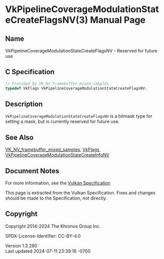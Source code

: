 # VkPipelineCoverageModulationStateCreateFlagsNV(3) Manual Page

## Name

VkPipelineCoverageModulationStateCreateFlagsNV - Reserved for future use



## <a href="#_c_specification" class="anchor"></a>C Specification

``` c
// Provided by VK_NV_framebuffer_mixed_samples
typedef VkFlags VkPipelineCoverageModulationStateCreateFlagsNV;
```

## <a href="#_description" class="anchor"></a>Description

`VkPipelineCoverageModulationStateCreateFlagsNV` is a bitmask type for
setting a mask, but is currently reserved for future use.

## <a href="#_see_also" class="anchor"></a>See Also

[VK_NV_framebuffer_mixed_samples](https://registry.khronos.org/vulkan/specs/1.3-extensions/man/html/VK_NV_framebuffer_mixed_samples.html),
[VkFlags](https://registry.khronos.org/vulkan/specs/1.3-extensions/man/html/VkFlags.html),
[VkPipelineCoverageModulationStateCreateInfoNV](https://registry.khronos.org/vulkan/specs/1.3-extensions/man/html/VkPipelineCoverageModulationStateCreateInfoNV.html)

## <a href="#_document_notes" class="anchor"></a>Document Notes

For more information, see the <a
href="https://registry.khronos.org/vulkan/specs/1.3-extensions/html/vkspec.html#VkPipelineCoverageModulationStateCreateFlagsNV"
target="_blank" rel="noopener">Vulkan Specification</a>

This page is extracted from the Vulkan Specification. Fixes and changes
should be made to the Specification, not directly.

## <a href="#_copyright" class="anchor"></a>Copyright

Copyright 2014-2024 The Khronos Group Inc.

SPDX-License-Identifier: CC-BY-4.0

Version 1.3.290  
Last updated 2024-07-11 23:39:16 -0700
